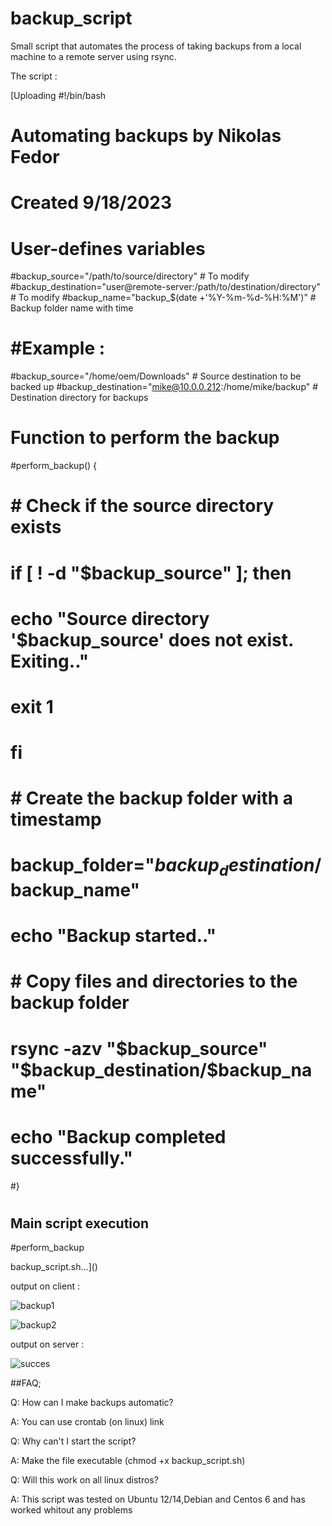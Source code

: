 # backup_script
Small script that automates the process of taking backups from a local machine to a remote server using rsync.

The script :

[Uploading #!/bin/bash
# Automating backups by Nikolas Fedor
# Created 9/18/2023

# User-defines variables
#backup_source="/path/to/source/directory"	# To modify
#backup_destination="user@remote-server:/path/to/destination/directory"	# To modify
#backup_name="backup_$(date +'%Y-%m-%d-%H:%M')"  # Backup folder name with time
#
#	#Example :
#backup_source="/home/oem/Downloads" 				# Source destination to be backed up
#backup_destination="mike@10.0.0.212:/home/mike/backup" 	# Destination directory for backups
#
#
# Function to perform the backup
#perform_backup() {
#
#	# Check if the source directory exists
#	if [ ! -d "$backup_source" ]; then
#		echo "Source directory '$backup_source' does not exist. Exiting.."
#		exit 1
#	fi
#
#	# Create the backup folder with a timestamp
#	backup_folder="$backup_destination/$backup_name"
#
#	echo "Backup started.."
#	# Copy files and directories to the backup folder
#	rsync -azv "$backup_source" "$backup_destination/$backup_name"
#	echo "Backup completed successfully."
#}
#
## Main script execution
#perform_backup

backup_script.sh…]()


output on client :

![backup1](https://github.com/Zorgod-x/backup_script/assets/99272119/83607fe2-378c-4f33-ac5d-2d5000723b7b)

![backup2](https://github.com/Zorgod-x/backup_script/assets/99272119/24ae712d-dbff-4b1c-8593-5a2f16962dc2)

output on server :

![succes](https://github.com/Zorgod-x/backup_script/assets/99272119/b9401747-ce88-43c1-8b72-328ed3bb126c)


##FAQ;

Q: How can I make backups automatic?

A: You can use crontab (on linux) link

Q: Why can't I start the script?

A: Make the file executable (chmod +x backup_script.sh)

Q: Will this work on all linux distros?

A: This script was tested on Ubuntu 12/14,Debian and Centos 6 and has worked whitout any problems
